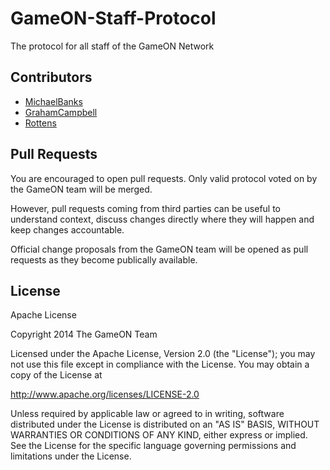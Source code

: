 GameON-Staff-Protocol
=====================

The protocol for all staff of the GameON Network

## Contributors

* [MichaelBanks](https://github.com/MichaelBanks)
* [GrahamCampbell](https://github.com/GrahamCampbell)
* [Rottens](https://github.com/Rottens)

## Pull Requests

You are encouraged to open pull requests. Only valid protocol voted on by the GameON team will be merged.

However, pull requests coming from third parties can be useful to understand context, discuss changes directly where they will happen and keep changes accountable.

Official change proposals from the GameON team will be opened as pull requests as they become publically available.

## License

Apache License

Copyright 2014 The GameON Team

Licensed under the Apache License, Version 2.0 (the "License");
you may not use this file except in compliance with the License.
You may obtain a copy of the License at

 http://www.apache.org/licenses/LICENSE-2.0

Unless required by applicable law or agreed to in writing, software
distributed under the License is distributed on an "AS IS" BASIS,
WITHOUT WARRANTIES OR CONDITIONS OF ANY KIND, either express or implied.
See the License for the specific language governing permissions and
limitations under the License.
